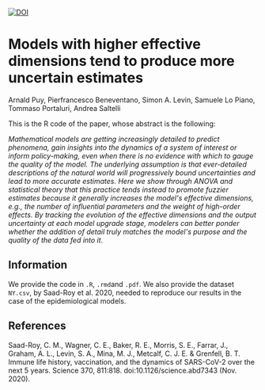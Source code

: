 [![DOI](https://zenodo.org/badge/DOI/10.5281/zenodo.5658383.svg)](https://doi.org/10.5281/zenodo.5658383)

# Models with higher effective dimensions tend to produce more uncertain estimates

Arnald Puy, Pierfrancesco Beneventano, Simon A. Levin, Samuele Lo Piano, Tommaso Portaluri, Andrea Saltelli

This is the R code of the paper, whose abstract is the following: 

*Mathematical models are getting increasingly detailed to predict phenomena, gain insights into the dynamics of a system of interest or inform policy-making, even when there is no evidence with which to gauge the quality of the model. The underlying assumption is that ever-detailed descriptions of the natural world will progressively bound uncertainties and lead to more accurate estimates. Here we show through ANOVA and statistical theory that this practice tends instead to promote fuzzier estimates because it generally increases the model's effective dimensions, e.g., the number of influential parameters and the weight of high-order effects. By tracking the evolution of the effective dimensions and the output uncertainty at each model upgrade stage, modelers can better ponder whether the addition of detail truly matches the model's purpose and the quality of the data fed into it*. 

## Information

We provide the code in `.R`, `.rmd`and `.pdf`. We also provide the dataset `NY.csv`, by Saad-Roy et al. 2020, needed to reproduce our results in the case of the epidemiological models.

## References

Saad-Roy, C. M., Wagner, C. E., Baker, R. E., Morris, S. E., Farrar, J., Graham, A. L., Levin, S. A., Mina, M. J., Metcalf, C. J. E. & Grenfell, B. T. Immune life history, vaccination, and the dynamics of SARS-CoV-2 over the next 5 years. Science 370, 811:818. doi:10.1126/science.abd7343 (Nov. 2020).


